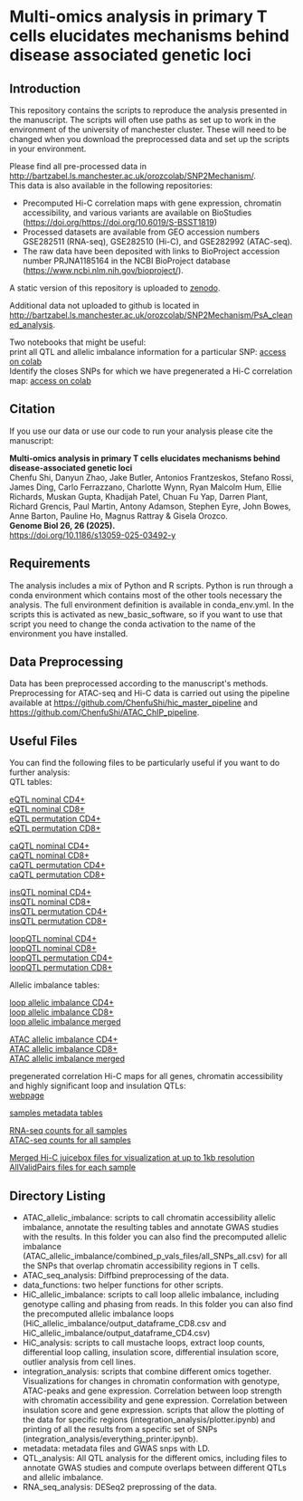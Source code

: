 # Multi-omics analysis in primary T cells elucidates mechanisms behind disease associated genetic loci

## Introduction
This repository contains the scripts to reproduce the analysis presented in the manuscript.
The scripts will often use paths as set up to work in the environment of the university of manchester cluster. These will need to be changed when you download the preprocessed data and set up the scripts in your environment.

Please find all pre-processed data in http://bartzabel.ls.manchester.ac.uk/orozcolab/SNP2Mechanism/.  
This data is also available in the following repositories:
- Precomputed Hi-C correlation maps with gene expression, chromatin accessibility, and various variants are available on BioStudies (https://doi.org/https://doi.org/10.6019/S-BSST1819)
- Processed datasets are available from GEO accession numbers GSE282511 (RNA-seq), GSE282510 (Hi-C), and GSE282992 (ATAC-seq).
- The raw data have been deposited with links to BioProject accession number PRJNA1185164 in the NCBI BioProject database (https://www.ncbi.nlm.nih.gov/bioproject/).

A static version of this repository is uploaded to [zenodo](https://doi.org/https://doi.org/10.5281/zenodo.14007665).  

Additional data not uploaded to github is located in http://bartzabel.ls.manchester.ac.uk/orozcolab/SNP2Mechanism/PsA_cleaned_analysis.

Two notebooks that might be useful:  
print all QTL and allelic imbalance information for a particular SNP: [access on colab](https://colab.research.google.com/github/ChenfuShi/PsA_cleaned_analysis/blob/main/integration_analysis/Everything_printer_public.ipynb)  
Identify the closes SNPs for which we have pregenerated a Hi-C correlation map: [access on colab](https://colab.research.google.com/github/ChenfuShi/PsA_cleaned_analysis/blob/main/integration_analysis/find_SNP.ipynb)  

## Citation

If you use our data or use our code to run your analysis please cite the manuscript:

**Multi-omics analysis in primary T cells elucidates mechanisms behind disease-associated genetic loci**  
Chenfu Shi, Danyun Zhao, Jake Butler, Antonios Frantzeskos, Stefano Rossi, James Ding, Carlo Ferrazzano, Charlotte Wynn, Ryan Malcolm Hum, Ellie Richards, Muskan Gupta, Khadijah Patel, Chuan Fu Yap, Darren Plant, Richard Grencis, Paul Martin, Antony Adamson, Stephen Eyre, John Bowes, Anne Barton, Pauline Ho, Magnus Rattray & Gisela Orozco.  
**Genome Biol 26, 26 (2025).**  
https://doi.org/10.1186/s13059-025-03492-y



## Requirements
The analysis includes a mix of Python and R scripts.
Python is run through a conda environment which contains most of the other tools necessary the analysis. The full environment definition is available in conda_env.yml.
In the scripts this is activated as new_basic_software, so if you want to use that script you need to change the conda activation to the name of the environment you have installed.


## Data Preprocessing
Data has been preprocessed according to the manuscript's methods. Preprocessing for ATAC-seq and Hi-C data is carried out using the pipeline available at https://github.com/ChenfuShi/hic_master_pipeline and https://github.com/ChenfuShi/ATAC_ChIP_pipeline.

## Useful Files
You can find the following files to be particularly useful if you want to do further analysis:  
QTL tables:

[eQTL nominal CD4+](http://bartzabel.ls.manchester.ac.uk/orozcolab/SNP2Mechanism/QTLS/RNA/RNA_nominal_CD4_merged.txt)  
[eQTL nominal CD8+](http://bartzabel.ls.manchester.ac.uk/orozcolab/SNP2Mechanism/QTLS/RNA/RNA_nominal_CD8_merged.txt)  
[eQTL permutation CD4+](http://bartzabel.ls.manchester.ac.uk/orozcolab/SNP2Mechanism/QTLS/RNA/RNA_permuted_CD4_FDR.txt)  
[eQTL permutation CD8+](http://bartzabel.ls.manchester.ac.uk/orozcolab/SNP2Mechanism/QTLS/RNA/RNA_permuted_CD8_FDR.txt)  


[caQTL nominal CD4+](http://bartzabel.ls.manchester.ac.uk/orozcolab/SNP2Mechanism/QTLS/ATAC/ATAC_nominal_CD4_merged.txt)  
[caQTL nominal CD8+](http://bartzabel.ls.manchester.ac.uk/orozcolab/SNP2Mechanism/QTLS/ATAC/ATAC_nominal_CD8_merged.txt)  
[caQTL permutation CD4+](http://bartzabel.ls.manchester.ac.uk/orozcolab/SNP2Mechanism/QTLS/ATAC/ATAC_permuted_CD4_FDR.txt)  
[caQTL permutation CD8+](http://bartzabel.ls.manchester.ac.uk/orozcolab/SNP2Mechanism/QTLS/ATAC/ATAC_permuted_CD8_FDR.txt)  


[insQTL nominal CD4+](http://bartzabel.ls.manchester.ac.uk/orozcolab/SNP2Mechanism/QTLS/HiC/ins_nominal_CD4_merged.txt)  
[insQTL nominal CD8+](http://bartzabel.ls.manchester.ac.uk/orozcolab/SNP2Mechanism/QTLS/HiC/ins_nominal_CD8_merged.txt)  
[insQTL permutation CD4+](http://bartzabel.ls.manchester.ac.uk/orozcolab/SNP2Mechanism/QTLS/HiC/ins_permuted_CD4_FDR.txt)  
[insQTL permutation CD8+](http://bartzabel.ls.manchester.ac.uk/orozcolab/SNP2Mechanism/QTLS/HiC/ins_permuted_CD8_FDR.txt)  


[loopQTL nominal CD4+](http://bartzabel.ls.manchester.ac.uk/orozcolab/SNP2Mechanism/QTLS/HiC/loop_nominal_CD4_merged.txt)  
[loopQTL nominal CD8+](http://bartzabel.ls.manchester.ac.uk/orozcolab/SNP2Mechanism/QTLS/HiC/loop_nominal_CD8_merged.txt)  
[loopQTL permutation CD4+](http://bartzabel.ls.manchester.ac.uk/orozcolab/SNP2Mechanism/QTLS/HiC/loop_permuted_CD4_FDR.txt)  
[loopQTL permutation CD8+](http://bartzabel.ls.manchester.ac.uk/orozcolab/SNP2Mechanism/QTLS/HiC/loop_permuted_CD8_FDR.txt)  


Allelic imbalance tables:

[loop allelic imbalance CD4+](http://bartzabel.ls.manchester.ac.uk/orozcolab/SNP2Mechanism/hic/allelic_imbalance/allelic_imbalance_CD4_apeglm_results.csv)  
[loop allelic imbalance CD8+](http://bartzabel.ls.manchester.ac.uk/orozcolab/SNP2Mechanism/hic/allelic_imbalance/allelic_imbalance_CD8_apeglm_results.csv)  
[loop allelic imbalance merged](http://bartzabel.ls.manchester.ac.uk/orozcolab/SNP2Mechanism/hic/allelic_imbalance/allelic_imbalance_ALL_apeglm_results.csv)  


[ATAC allelic imbalance CD4+](http://bartzabel.ls.manchester.ac.uk/orozcolab/SNP2Mechanism/atac/allelic_imbalance/ATAC_CD4_allelic_imbalance_with_betabinom.csv.gz)  
[ATAC allelic imbalance CD8+](http://bartzabel.ls.manchester.ac.uk/orozcolab/SNP2Mechanism/atac/allelic_imbalance/ATAC_CD8_allelic_imbalance_with_betabinom.csv.gz)  
[ATAC allelic imbalance merged](http://bartzabel.ls.manchester.ac.uk/orozcolab/SNP2Mechanism/atac/allelic_imbalance/ATAC_ALL_allelic_imbalance_with_betabinom.csv.gz)  


pregenerated correlation Hi-C maps for all genes, chromatin accessibility and highly significant loop and insulation QTLs:  
[webpage](http://bartzabel.ls.manchester.ac.uk/orozcolab/SNP2Mechanism/PsA_output_hic_plots/main.html)

[samples metadata tables](http://bartzabel.ls.manchester.ac.uk/orozcolab/SNP2Mechanism/metadata/)

[RNA-seq counts for all samples](http://bartzabel.ls.manchester.ac.uk/orozcolab/SNP2Mechanism/rna/RNA_normalized_counts.csv)  
[ATAC-seq counts for all samples](http://bartzabel.ls.manchester.ac.uk/orozcolab/SNP2Mechanism/atac/merged/ATAC_DESeq2_quantile_normalized_counts.csv)  


[Merged Hi-C juicebox files for visualization at up to 1kb resolution](http://bartzabel.ls.manchester.ac.uk/orozcolab/SNP2Mechanism/hic/merged/)
[AllValidPairs files for each sample](http://bartzabel.ls.manchester.ac.uk/orozcolab/SNP2Mechanism/hic/AllValidPairs/)

## Directory Listing

- ATAC_allelic_imbalance: scripts to call chromatin accessibility allelic imbalance, annotate the resulting tables and annotate GWAS studies with the results. In this folder you can also find the precomputed allelic imbalance (ATAC_allelic_imbalance/combined_p_vals_files/all_SNPs_all.csv) for all the SNPs that overlap chromatin accessibility regions in T cells. 
- ATAC_seq_analysis: Diffbind preprocessing of the data.
- data_functions: two helper functions for other scripts.
- HiC_allelic_imbalance: scripts to call loop allelic imbalance, including genotype calling and phasing from reads. In this folder you can also find the precomputed allelic imbalance loops (HiC_allelic_imbalance/output_dataframe_CD8.csv and HiC_allelic_imbalance/output_dataframe_CD4.csv)
- HiC_analysis: scripts to call mustache loops, extract loop counts, differential loop calling, insulation score, differential insulation score, outlier analysis from cell lines.
- integration_analysis: scripts that combine different omics together. Visualizations for changes in chromatin conformation with genotype, ATAC-peaks and gene expression. Correlation between loop strength with chromatin accessibility and gene expression. Correlation between insulation score and gene expression. scripts that allow the plotting of the data for specific regions (integration_analysis/plotter.ipynb) and printing of all the results from a specific set of SNPs (integration_analysis/everything_printer.ipynb).
- metadata: metadata files and GWAS snps with LD.
- QTL_analysis: All QTL analysis for the different omics, including files to annotate GWAS studies and compute overlaps between different QTLs and allelic imbalance.
- RNA_seq_analysis: DESeq2 preprossing of the data.
